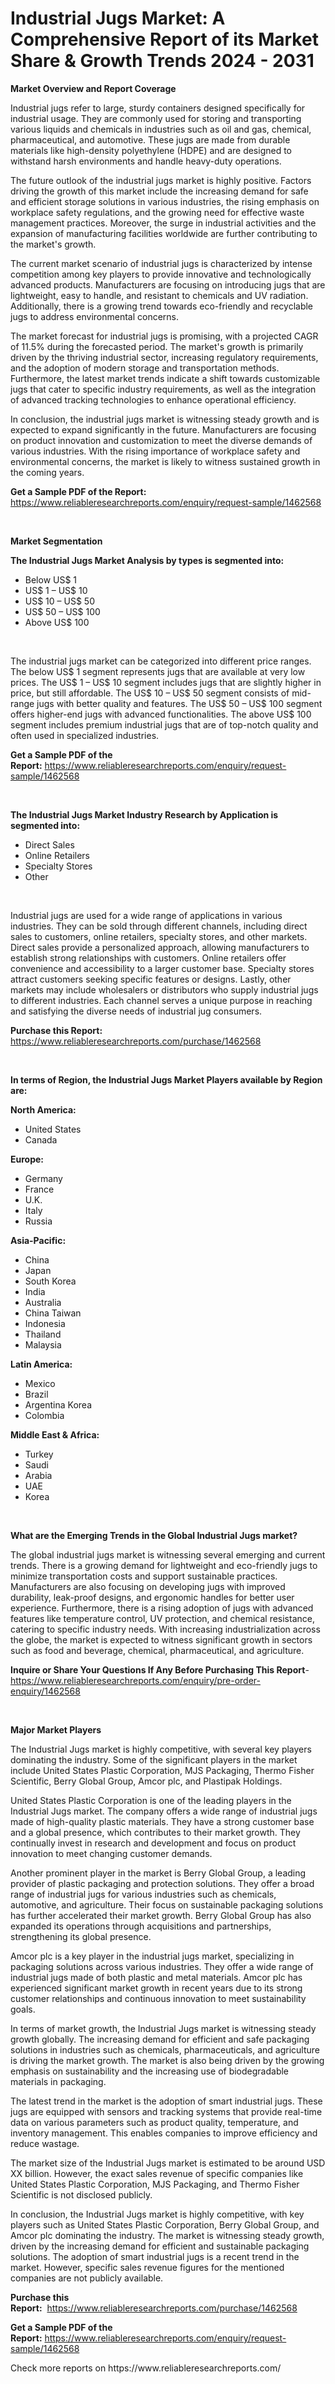 <p><h1>Industrial Jugs Market: A Comprehensive Report of its Market Share & Growth Trends 2024 - 2031</h1></p><p><strong>Market Overview and Report Coverage</strong></p>
<p><p>Industrial jugs refer to large, sturdy containers designed specifically for industrial usage. They are commonly used for storing and transporting various liquids and chemicals in industries such as oil and gas, chemical, pharmaceutical, and automotive. These jugs are made from durable materials like high-density polyethylene (HDPE) and are designed to withstand harsh environments and handle heavy-duty operations.</p><p>The future outlook of the industrial jugs market is highly positive. Factors driving the growth of this market include the increasing demand for safe and efficient storage solutions in various industries, the rising emphasis on workplace safety regulations, and the growing need for effective waste management practices. Moreover, the surge in industrial activities and the expansion of manufacturing facilities worldwide are further contributing to the market's growth.</p><p>The current market scenario of industrial jugs is characterized by intense competition among key players to provide innovative and technologically advanced products. Manufacturers are focusing on introducing jugs that are lightweight, easy to handle, and resistant to chemicals and UV radiation. Additionally, there is a growing trend towards eco-friendly and recyclable jugs to address environmental concerns.</p><p>The market forecast for industrial jugs is promising, with a projected CAGR of 11.5% during the forecasted period. The market's growth is primarily driven by the thriving industrial sector, increasing regulatory requirements, and the adoption of modern storage and transportation methods. Furthermore, the latest market trends indicate a shift towards customizable jugs that cater to specific industry requirements, as well as the integration of advanced tracking technologies to enhance operational efficiency.</p><p>In conclusion, the industrial jugs market is witnessing steady growth and is expected to expand significantly in the future. Manufacturers are focusing on product innovation and customization to meet the diverse demands of various industries. With the rising importance of workplace safety and environmental concerns, the market is likely to witness sustained growth in the coming years.</p></p>
<p><strong>Get a Sample PDF of the Report:</strong> <a href="https://www.reliableresearchreports.com/enquiry/request-sample/1462568">https://www.reliableresearchreports.com/enquiry/request-sample/1462568</a></p>
<p>&nbsp;</p>
<p><strong>Market Segmentation</strong></p>
<p><strong>The Industrial Jugs Market Analysis by types is segmented into:</strong></p>
<p><ul><li>Below US$ 1</li><li>US$ 1 – US$ 10</li><li>US$ 10 – US$ 50</li><li>US$ 50 – US$ 100</li><li>Above US$ 100</li></ul></p>
<p>&nbsp;</p>
<p><p>The industrial jugs market can be categorized into different price ranges. The below US$ 1 segment represents jugs that are available at very low prices. The US$ 1 – US$ 10 segment includes jugs that are slightly higher in price, but still affordable. The US$ 10 – US$ 50 segment consists of mid-range jugs with better quality and features. The US$ 50 – US$ 100 segment offers higher-end jugs with advanced functionalities. The above US$ 100 segment includes premium industrial jugs that are of top-notch quality and often used in specialized industries.</p></p>
<p><strong>Get a Sample PDF of the Report:</strong>&nbsp;<a href="https://www.reliableresearchreports.com/enquiry/request-sample/1462568">https://www.reliableresearchreports.com/enquiry/request-sample/1462568</a></p>
<p>&nbsp;</p>
<p><strong>The Industrial Jugs Market Industry Research by Application is segmented into:</strong></p>
<p><ul><li>Direct Sales</li><li>Online Retailers</li><li>Specialty Stores</li><li>Other</li></ul></p>
<p>&nbsp;</p>
<p><p>Industrial jugs are used for a wide range of applications in various industries. They can be sold through different channels, including direct sales to customers, online retailers, specialty stores, and other markets. Direct sales provide a personalized approach, allowing manufacturers to establish strong relationships with customers. Online retailers offer convenience and accessibility to a larger customer base. Specialty stores attract customers seeking specific features or designs. Lastly, other markets may include wholesalers or distributors who supply industrial jugs to different industries. Each channel serves a unique purpose in reaching and satisfying the diverse needs of industrial jug consumers.</p></p>
<p><strong>Purchase this Report:</strong>&nbsp; <a href="https://www.reliableresearchreports.com/purchase/1462568">https://www.reliableresearchreports.com/purchase/1462568</a></p>
<p>&nbsp;</p>
<p><strong>In terms of Region, the Industrial Jugs Market Players available by Region are:</strong></p>
<p>
    <p> <strong> North America: </strong>
        <ul>
            <li>United States</li>
            <li>Canada</li>
        </ul>
        </p> 
    <p> <strong> Europe: </strong>
        <ul>
            <li>Germany</li>
            <li>France</li>
            <li>U.K.</li>
            <li>Italy</li>
            <li>Russia</li>
        </ul>
        </p> 
    <p> <strong> Asia-Pacific: </strong>
        <ul>
            <li>China</li>
            <li>Japan</li>
            <li>South Korea</li>
            <li>India</li>
            <li>Australia</li>
            <li>China Taiwan</li>
            <li>Indonesia</li>
            <li>Thailand</li>
            <li>Malaysia</li>
        </ul>
        </p> 
    <p> <strong> Latin America: </strong>
        <ul>
            <li>Mexico</li>
            <li>Brazil</li>
            <li>Argentina Korea</li>
            <li>Colombia</li>
        </ul>
        </p> 
    <p> <strong> Middle East & Africa: </strong>
        <ul>
            <li>Turkey</li>
            <li>Saudi</li>
            <li>Arabia</li>
            <li>UAE</li>
            <li>Korea</li>
        </ul>
    </p>
    </p>
<p>&nbsp;</p>
<p><strong>What are the Emerging Trends in the Global Industrial Jugs market?</strong></p>
<p><p>The global industrial jugs market is witnessing several emerging and current trends. There is a growing demand for lightweight and eco-friendly jugs to minimize transportation costs and support sustainable practices. Manufacturers are also focusing on developing jugs with improved durability, leak-proof designs, and ergonomic handles for better user experience. Furthermore, there is a rising adoption of jugs with advanced features like temperature control, UV protection, and chemical resistance, catering to specific industry needs. With increasing industrialization across the globe, the market is expected to witness significant growth in sectors such as food and beverage, chemical, pharmaceutical, and agriculture.</p></p>
<p><strong>Inquire or Share Your Questions If Any Before Purchasing This Report</strong>- <a href="https://www.reliableresearchreports.com/enquiry/pre-order-enquiry/1462568">https://www.reliableresearchreports.com/enquiry/pre-order-enquiry/1462568</a></p>
<p>&nbsp;</p>
<p><strong>Major Market Players</strong></p>
<p><p>The Industrial Jugs market is highly competitive, with several key players dominating the industry. Some of the significant players in the market include United States Plastic Corporation, MJS Packaging, Thermo Fisher Scientific, Berry Global Group, Amcor plc, and Plastipak Holdings.</p><p>United States Plastic Corporation is one of the leading players in the Industrial Jugs market. The company offers a wide range of industrial jugs made of high-quality plastic materials. They have a strong customer base and a global presence, which contributes to their market growth. They continually invest in research and development and focus on product innovation to meet changing customer demands.</p><p>Another prominent player in the market is Berry Global Group, a leading provider of plastic packaging and protection solutions. They offer a broad range of industrial jugs for various industries such as chemicals, automotive, and agriculture. Their focus on sustainable packaging solutions has further accelerated their market growth. Berry Global Group has also expanded its operations through acquisitions and partnerships, strengthening its global presence.</p><p>Amcor plc is a key player in the industrial jugs market, specializing in packaging solutions across various industries. They offer a wide range of industrial jugs made of both plastic and metal materials. Amcor plc has experienced significant market growth in recent years due to its strong customer relationships and continuous innovation to meet sustainability goals.</p><p>In terms of market growth, the Industrial Jugs market is witnessing steady growth globally. The increasing demand for efficient and safe packaging solutions in industries such as chemicals, pharmaceuticals, and agriculture is driving the market growth. The market is also being driven by the growing emphasis on sustainability and the increasing use of biodegradable materials in packaging.</p><p>The latest trend in the market is the adoption of smart industrial jugs. These jugs are equipped with sensors and tracking systems that provide real-time data on various parameters such as product quality, temperature, and inventory management. This enables companies to improve efficiency and reduce wastage.</p><p>The market size of the Industrial Jugs market is estimated to be around USD XX billion. However, the exact sales revenue of specific companies like United States Plastic Corporation, MJS Packaging, and Thermo Fisher Scientific is not disclosed publicly.</p><p>In conclusion, the Industrial Jugs market is highly competitive, with key players such as United States Plastic Corporation, Berry Global Group, and Amcor plc dominating the industry. The market is witnessing steady growth, driven by the increasing demand for efficient and sustainable packaging solutions. The adoption of smart industrial jugs is a recent trend in the market. However, specific sales revenue figures for the mentioned companies are not publicly available.</p></p>
<p><strong>Purchase this Report:</strong>&nbsp;&nbsp;<a href="https://www.reliableresearchreports.com/purchase/1462568">https://www.reliableresearchreports.com/purchase/1462568</a></p>
<p></p>
<p><strong>Get a Sample PDF of the Report:</strong>&nbsp;<a href="https://www.reliableresearchreports.com/enquiry/request-sample/1462568">https://www.reliableresearchreports.com/enquiry/request-sample/1462568</a></p>
<p>Check more reports on https://www.reliableresearchreports.com/</p>